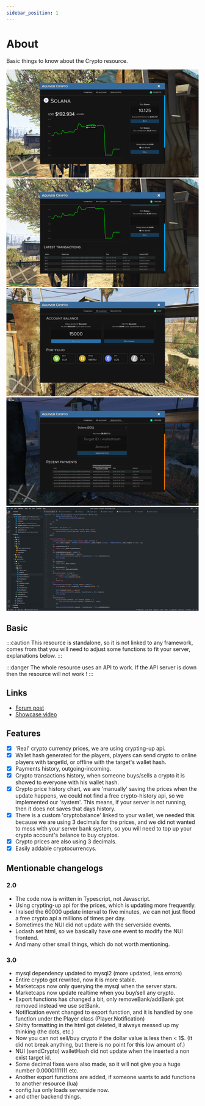 ```yaml
---
sidebar_position: 1
---
```


# About

Basic things to know about the Crypto resource.

![](1.png)
![](2.png)
![](3.png)
![](4.png)
![](5.png)

## Basic
:::caution
This resource is standalone, so it is not linked to any framework, comes from that you will need to adjust some functions to fit your server, explanations below.
:::

:::danger
The whole resource uses an API to work.
If the API server is down then the resource will not work !
:::

## Links
- [Forum post](https://forum.cfx.re/t/sale-standalone-paid-cryptomarket-2-0-fixed/4775333)
- [Showcase video](https://youtu.be/CDF3J4obR_0)

## Features
- [x] 'Real' crypto currency prices, we are using crypting-up api.
- [x] Wallet hash generated for the players, players can send crypto to online players with targetId, or offline with the target's wallet hash.
- [x] Payments history, outgoing-incoming.
- [x] Crypto transactions history, when someone buys/sells a crypto it is showed to everyone with his wallet hash.
- [x] Crypto price history chart, we are 'manually' saving the prices when the update happens, we could not find a free crypto-history api, so we implemented our 'system'. This means, if your server is not running, then it does not saves that days history.
- [x] There is a custom 'cryptobalance' linked to your wallet, we needed this because we are using 3 decimals for the prices, and we did not wanted to mess with your server bank system, so you will need to top up your crypto account's balance to buy cryptos.
- [x] Crypto prices are also using 3 decimals.
- [x] Easily addable cryptocurrencys.

## Mentionable changelogs
### 2.0
- The code now is written in Typescript, not Javascript.
- Using crypting-up api for the prices, which is updating more frequently.
- I raised the 60000 update interval to five minutes, we can not just flood a free crypto api a millions of times per day.
- Sometimes the NUI did not update with the serverside events.
- Lodash set html, so we basically have one event to modify the NUI frontend.
- And many other small things, which do not worth mentioning.
### 3.0
- mysql dependency updated to mysql2 (more updated, less errors)
- Entire crypto got rewrited, now it is more stable.
- Marketcaps now only querying the mysql when the server stars.
- Marketcaps now update realtime when you buy/sell any crypto.
- Export functions has changed a bit, only removeBank/addBank got removed instead we use setBank.
- Notification event changed to export function, and it is handled by one function under the Player class (Player.Notification)
- Shitty formatting in the html got deleted, it always messed up my thinking (the dots, etc.)
- Now you can not sell/buy crypto if the dollar value is less then < 1$. (It did not break anything, but there is no point for this low amount of.)
- NUI (sendCrypto) walletHash did not update when the inserted a non exist target id.
- Some decimal fixes were also made, so it will not give you a huge number 0.0000111111 etc.
- Another export functions are added, if someone wants to add functions to another resource (lua)
- config.lua only loads serverside now.
- and other backend things.